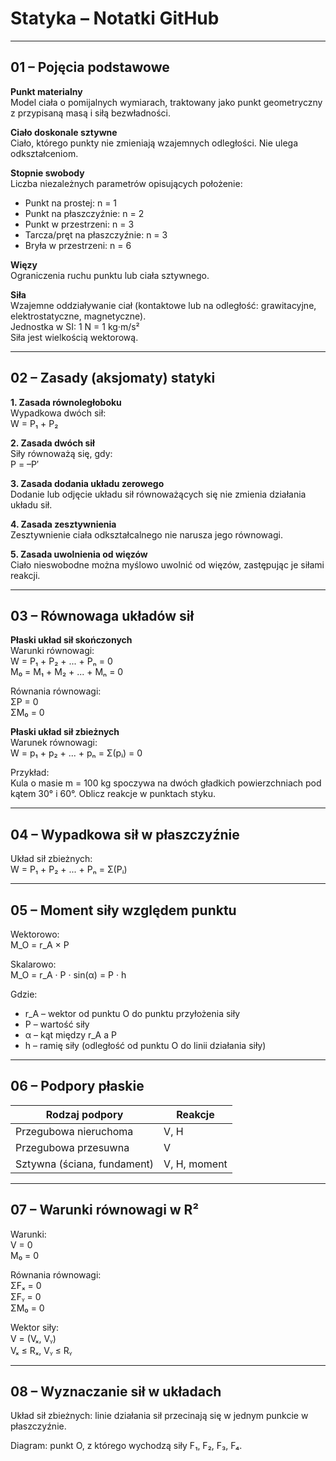 # Statyka – Notatki GitHub

---

## 01 – Pojęcia podstawowe

**Punkt materialny**  
Model ciała o pomijalnych wymiarach, traktowany jako punkt geometryczny z przypisaną masą i siłą bezwładności.

**Ciało doskonale sztywne**  
Ciało, którego punkty nie zmieniają wzajemnych odległości. Nie ulega odkształceniom.

**Stopnie swobody**  
Liczba niezależnych parametrów opisujących położenie:
- Punkt na prostej: n = 1
- Punkt na płaszczyźnie: n = 2
- Punkt w przestrzeni: n = 3
- Tarcza/pręt na płaszczyźnie: n = 3
- Bryła w przestrzeni: n = 6

**Więzy**  
Ograniczenia ruchu punktu lub ciała sztywnego.

**Siła**  
Wzajemne oddziaływanie ciał (kontaktowe lub na odległość: grawitacyjne, elektrostatyczne, magnetyczne).  
Jednostka w SI: 1 N = 1 kg·m/s²  
Siła jest wielkością wektorową.

---

## 02 – Zasady (aksjomaty) statyki

**1. Zasada równoległoboku**  
Wypadkowa dwóch sił:  
W = P₁ + P₂

**2. Zasada dwóch sił**  
Siły równoważą się, gdy:  
P = –P′

**3. Zasada dodania układu zerowego**  
Dodanie lub odjęcie układu sił równoważących się nie zmienia działania układu sił.

**4. Zasada zesztywnienia**  
Zesztywnienie ciała odkształcalnego nie narusza jego równowagi.

**5. Zasada uwolnienia od więzów**  
Ciało nieswobodne można myślowo uwolnić od więzów, zastępując je siłami reakcji.

---

## 03 – Równowaga układów sił

**Płaski układ sił skończonych**  
Warunki równowagi:  
W = P₁ + P₂ + ... + Pₙ = 0  
M₀ = M₁ + M₂ + ... + Mₙ = 0

Równania równowagi:  
ΣP = 0  
ΣM₀ = 0

**Płaski układ sił zbieżnych**  
Warunek równowagi:  
W = p₁ + p₂ + ... + pₙ = Σ(pᵢ) = 0

Przykład:  
Kula o masie m = 100 kg spoczywa na dwóch gładkich powierzchniach pod kątem 30° i 60°. Oblicz reakcje w punktach styku.

---

## 04 – Wypadkowa sił w płaszczyźnie

Układ sił zbieżnych:  
W = P₁ + P₂ + ... + Pₙ = Σ(Pᵢ)

---

## 05 – Moment siły względem punktu

Wektorowo:  
M_O = r_A × P

Skalarowo:  
M_O = r_A · P · sin(α) = P · h

Gdzie:
- r_A – wektor od punktu O do punktu przyłożenia siły  
- P – wartość siły  
- α – kąt między r_A a P  
- h – ramię siły (odległość od punktu O do linii działania siły)

---

## 06 – Podpory płaskie

| Rodzaj podpory               | Reakcje          |
|-----------------------------|------------------|
| Przegubowa nieruchoma       | V, H             |
| Przegubowa przesuwna        | V                |
| Sztywna (ściana, fundament) | V, H, moment     |

---

## 07 – Warunki równowagi w R²

Warunki:  
V = 0  
M₀ = 0

Równania równowagi:  
ΣFₓ = 0  
ΣFᵧ = 0  
ΣM₀ = 0

Wektor siły:  
V = (Vₓ, Vᵧ)  
Vₓ ≤ Rₓ, Vᵧ ≤ Rᵧ

---

## 08 – Wyznaczanie sił w układach

Układ sił zbieżnych: linie działania sił przecinają się w jednym punkcie w płaszczyźnie.

Diagram: punkt O, z którego wychodzą siły F₁, F₂, F₃, F₄.